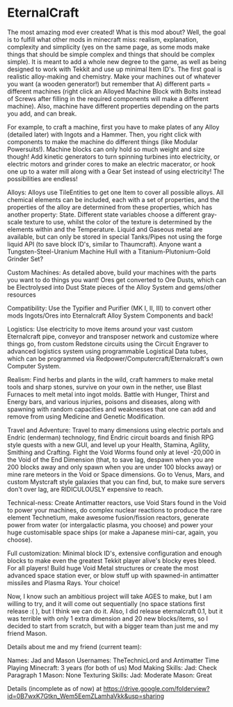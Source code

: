 EternalCraft
============

The most amazing mod ever created!
What is this mod about? Well, the goal is to fulfill what other mods in minecraft miss: realism, explanation, complexity and simplicity (yes on the same page, as some mods make things that should be simple complex and things that should be complex simple). It is meant to add a whole new degree to the game, as well as being designed to work with Tekkit and use up minimal Item ID's. The first goal is realistic alloy-making and chemistry. Make your machines out of whatever you want (a wooden generator!) but remember that A) different parts = different machines (right click an Alloyed Machine Block with Bolts instead of Screws after filling in the required components will make a different machine). Also, machine have different properties depending on the parts you add, and can break.

For example, to craft a machine, first you have to make plates of any Alloy (detailed later) with Ingots and a Hammer. Then, you right click with components to make the machine do different things (like Modular Powersuits!). Machine blocks can only hold so much weight and size though! Add kinetic generators to turn spinning turbines into electricity, or electric motors and grinder cores to make an electric macerator, or hook one up to a water mill along with a Gear Set instead of using electricity! The possibilities are endless!

Alloys:
Alloys use TileEntities to get one Item to cover all possible alloys. All chemical elements can be included, each with a set of properties, and the properties of the alloy are determined from these properties, which has another property: State. Different state variables choose a different gray-scale texture to use, whilst the color of the texture is determined by the elements within and the Temperature. Liquid and Gaseous metal are available, but can only be stored in special Tanks/Pipes not using the forge liquid API (to save block ID's, similar to Thaumcraft). Anyone want a Tungsten-Steel-Uranium Machine Hull with a Titanium-Plutonium-Gold Grinder Set?

Custom Machines:
As detailed above, build your machines with the parts you want to do things you want! Ores get converted to Ore Dusts, which can be Electrolysed into Dust State pieces of the Alloy System and gems/other resources

Compatibility:
Use the Typifier and Purifier (MK I, II, III) to convert other mods Ingots/Ores into Eternalcraft Alloy System Components and back!

Logistics:
Use electricity to move items around your vast custom Eternalcraft pipe, conveyor and transposer network and customize where things go, from custom Redstone circuits using the Circuit Engraver to advanced logistics system using programmable Logistical Data tubes, which can be programmed via Redpower/Computercraft/Eternalcraft's own Computer System.

Realism:
Find herbs and plants in the wild, craft hammers to make metal tools and sharp stones, survive on your own in the nether, use Blast Furnaces to melt metal into ingot molds. Battle with Hunger, Thirst and Energy bars, and various injuries, poisons and diseases, along with spawning with random capacities and weaknesses that one can add and remove from using Medicine and Genetic Modification.

Travel and Adventure:
Travel to many dimensions using electric portals and Endric (enderman) technology, find Endric circuit boards and finish RPG style quests with a new GUI, and level up your Health, Stamina, Agility, Smithing and Crafting. Fight the Void Worms found only at level -20,000 in the Void of the End Dimension (that, to save lag, despawn when you are 200 blocks away and only spawn when you are under 100 blocks away) or mine rare meteors in the Void or Space dimensions. Go to Venus, Mars, and custom Mystcraft style galaxies that you can find, but, to make sure servers don't over lag, are RIDICULOUSLY expensive to reach.

Technical-ness:
Create Antimatter reactors, use Void Stars found in the Void to power your machines, do complex nuclear reactions to produce the rare element Technetium, make awesome fusion/fission reactors, generate power from water (or intergalactic plasma, you choose) and power your huge customisable space ships (or make a Japanese mini-car, again, you choose).

Full customization:
Minimal block ID's, extensive configuration and enough blocks to make even the greatest Tekkit player alive's blocky eyes bleed. For all players! Build huge Void Metal structures or create the most advanced space station ever, or blow stuff up with spawned-in antimatter missiles and Plasma Rays. Your choice!

Now, I know such an ambitious project will take AGES to make, but I am willing to try, and it will come out sequentially (no space stations first release :( ), but I think we can do it. Also, I did release eternalcraft 0.1, but it was terrible with only 1 extra dimension and 20 new blocks/items, so I decided to start from scratch, but with a bigger team than just me and my friend Mason.

Details about me and my friend (current team):

Names: Jad and Mason
Usernames: TheTechnicLord and Antimatter
Time Playing Minecraft: 3 years (for both of us)
Mod Making Skills:
Jad: Check Paragraph 1
Mason: None
Texturing Skills:
Jad: Moderate
Mason: Great

Details (incomplete as of now) at
https://drive.google.com/folderview?id=0B7wxK7Gtkn_Wem5EemZLamhaVkk&usp=sharing
